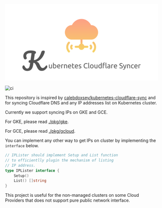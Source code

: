![icon](./icon.png)

![ci](https://github.com/Matts966/kubernetes-cloudflare-syncer/workflows/ci/badge.svg)

This repository is inspired by [calebdoxsey/kubernetes-cloudflare-sync](https://github.com/calebdoxsey/kubernetes-cloudflare-sync) and for syncing Cloudflare DNS and any IP addresses list on Kubernetes cluster.

Currently we support syncing IPs on GKE and GCE.

For GKE, please read [./pkg/gke](./pkg/gke).

For GCE, please read [./pkg/gcloud](./pkg/gcloud).

You can implement any other way to get IPs on cluster by implementing the `interface` below.

```go
// IPLister should implement Setup and List function
// to efficientlly plugin the mechanism of listing
// IP address.
type IPLister interface {
	Setup()
	List() []string
}
```

This project is useful for the non-managed clusters on some Cloud Providers that does not support pure public network interface. 
